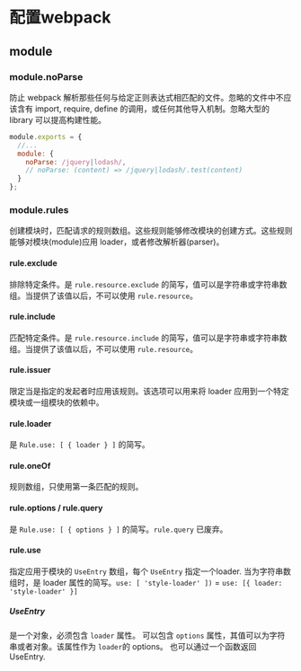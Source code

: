 # 配置webpack
## module
### module.noParse
防止 webpack 解析那些任何与给定正则表达式相匹配的文件。忽略的文件中不应该含有 import, require, define 的调用，或任何其他导入机制。忽略大型的 library 可以提高构建性能。
```javascript
module.exports = {
  //...
  module: {
    noParse: /jquery|lodash/,
    // noParse: (content) => /jquery|lodash/.test(content)
  }
};
```
### module.rules
创建模块时，匹配请求的规则数组。这些规则能够修改模块的创建方式。这些规则能够对模块(module)应用 loader，或者修改解析器(parser)。

#### rule.exclude
排除特定条件。是 `rule.resource.exclude` 的简写，值可以是字符串或字符串数组。当提供了该值以后，不可以使用 `rule.resource`。

#### rule.include
匹配特定条件。是 `rule.resource.include` 的简写，值可以是字符串或字符串数组。当提供了该值以后，不可以使用 `rule.resource`。

#### rule.issuer
限定当是指定的发起者时应用该规则。该选项可以用来将 loader 应用到一个特定模块或一组模块的依赖中。

#### rule.loader
是 `Rule.use: [ { loader } ]` 的简写。

#### rule.oneOf
规则数组，只使用第一条匹配的规则。

#### rule.options / rule.query
是 `Rule.use: [ { options } ]` 的简写。`rule.query` 已废弃。

#### rule.use
指定应用于模块的 `UseEntry` 数组，每个 `UseEntry` 指定一个loader.
当为字符串数组时，是 loader 属性的简写。`use: [ 'style-loader' ])` = `use: [{ loader: 'style-loader' }]`

##### UseEntry
是一个对象，必须包含 `loader` 属性。
可以包含 `options` 属性，其值可以为字符串或者对象。该属性作为 `loader`的 options。
也可以通过一个函数返回 UseEntry.
